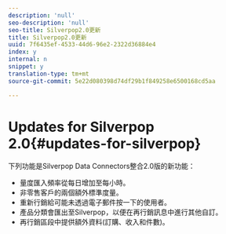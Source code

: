 ```yaml
---
description: 'null'
seo-description: 'null'
seo-title: Silverpop2.0更新
title: Silverpop2.0更新
uuid: 7f6435ef-4533-44d6-96e2-2322d36884e4
index: y
internal: n
snippet: y
translation-type: tm+mt
source-git-commit: 5e22d080398d74df29b1f849258e6500168cd5aa

---
```



# Updates for Silverpop 2.0{#updates-for-silverpop}

下列功能是Silverpop Data Connectors整合2.0版的新功能：

* 量度匯入頻率從每日增加至每小時。
* 非零售客戶的兩個額外標準度量。
* 重新行銷給可能未透過電子郵件按一下的使用者。
* 產品分類會匯出至Silverpop，以便在再行銷訊息中進行其他自訂。
* 再行銷區段中提供額外資料(訂購、收入和件數)。

